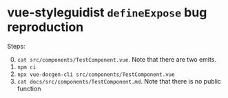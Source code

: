 # vue-styleguidist `defineExpose` bug reproduction

Steps:

0. `cat src/components/TestComponent.vue`. Note that there are two emits.
1. `npm ci`
2. `npx vue-docgen-cli src/components/TestComponent.vue`
3. `cat docs/src/components/TestComponent.md`. Note that there is no public function

